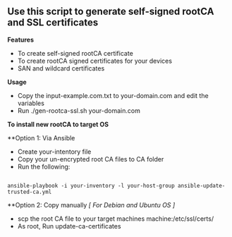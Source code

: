 ## Use this script to generate self-signed rootCA and SSL certificates


**Features**
* To create self-signed rootCA certificate
* To create rootCA signed certificates for your devices
* SAN and wildcard certificates 

**Usage**
* Copy the input-example.com.txt to your-domain.com and edit the variables
* Run ./gen-rootca-ssl.sh your-domain.com


**To install new rootCA to target OS**

**Option 1: Via Ansible
* Create your-intentory file
* Copy your un-encrypted root CA files to CA folder
* Run the following:

```

ansible-playbook -i your-inventory -l your-host-group ansible-update-trusted-ca.yml

```

**Option 2: Copy manually
*[ For Debian and Ubuntu OS ]*
* scp the root CA file to your target machines machine:/etc/ssl/certs/
* As root, Run update-ca-certificates





